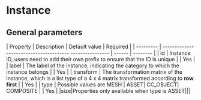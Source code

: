 # Instance

## General parameters
| Property | Description | Default value | Required |
| --------- | --------------------------------------- ---------------- | ------ | -------- |
| id | Instance ID, users need to add their own prefix to ensure that the ID is unique | | Yes |
| label | The label of the instance, indicating the category to which the instance belongs | | Yes |
| transform | The transformation matrix of the instance, which is a list type of a 4 x 4 matrix transformed according to **row first** | | Yes |
| type | Possible values are MESH \| ASSET\| CC_OBJECT\| COMPOSITE | | Yes |
|size|Properties only available when type is ASSET|||